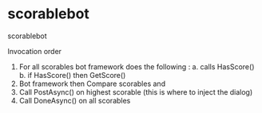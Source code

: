 # scorablebot
scorablebot

Invocation order

1. For all scorables bot framework does the following :
  a. calls HasScore()
  b. if HasScore() then GetScore()
2. Bot framework then Compare scorables and
3. Call PostAsync() on highest scorable (this is where to inject the dialog)
4. Call DoneAsync() on all scorables
